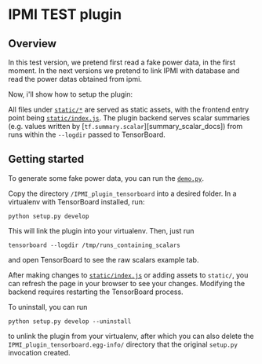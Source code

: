 # IPMI TEST plugin

## Overview

In this test version, we pretend first read a fake power data, in the first moment. In the next versions we pretend to link IPMI with database and read the power datas obtained from ipmi.

Now, i'll show how to setup the plugin:

All files under [`static/*`][static-dir] are served as static assets, with the frontend entry point being [`static/index.js`][static-index-js]. The plugin backend serves scalar summaries (e.g. values written by [`tf.summary.scalar`][summary_scalar_docs]) from runs within the `--logdir` passed to TensorBoard.

[static-dir]: ./IPMI_plugin_tensorboard/static
[static-index-js]: ./IPMI_plugin_tensorboard/static/index.js

## Getting started

To generate some fake power data, you can run the [`demo.py`](IPMI_plugin_tensorboard/demo.py). 


Copy the directory `/IPMI_plugin_tensorboard` into a desired folder. In a virtualenv with TensorBoard installed, run:

```
python setup.py develop
```

This will link the plugin into your virtualenv. Then, just run

```
tensorboard --logdir /tmp/runs_containing_scalars
```

and open TensorBoard to see the raw scalars example tab.

After making changes to [`static/index.js`](./IPMI_plugin_tensorboard/static/index.js) or adding assets to `static/`, you can refresh the page in your browser to see your changes. Modifying the backend requires restarting the TensorBoard process.

To uninstall, you can run

```
python setup.py develop --uninstall
```

to unlink the plugin from your virtualenv, after which you can also delete the `IPMI_plugin_tensorboard.egg-info/` directory that the original `setup.py` invocation created.
